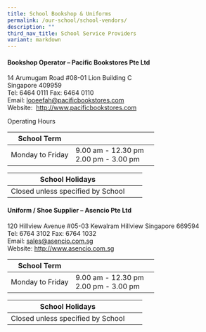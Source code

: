 ```yaml
---
title: School Bookshop & Uniforms
permalink: /our-school/school-vendors/
description: ""
third_nav_title: School Service Providers
variant: markdown
---
```

#### **Bookshop Operator – Pacific Bookstores Pte Ltd**

14 Arumugam Road #08-01 Lion Building C  
Singapore 409959  
Tel: 6464 0111 Fax: 6464 0110  
Email:&nbsp;[looeefah@pacificbookstores.com](mailto:looeefah@pacificbookstores.com)  
Website:&nbsp; <a target="\_blank" href="http://www.pacificbookstores.com">http://www.pacificbookstores.com</a>


Operating Hours  

| School Term |  |  |
| -------- | -------- | -------- |
| Monday to Friday | 9.00 am - 12.30 pm<br> 2.00 pm - 3.00 pm |    |

| School Holidays |  |  |
| -------- | -------- | -------- |
| Closed unless specified by School |  |    |


#### **Uniform / Shoe Supplier – Asencio Pte Ltd**

120 Hillview Avenue #05-03 Kewalram Hillview Singapore 669594  
Tel: 6764 3102 Fax: 6764 1032  
Email:&nbsp;[sales@asencio.com.sg](mailto:sales@asencio.com.sg)  
Website:&nbsp;<a target="\_blank" href="http://www.asencio.com.sg">http://www.asencio.com.sg</a>


| School Term |  |  |
| -------- | -------- | -------- |
| Monday to Friday | 9.00 am - 12.30 pm <br>2.00 pm - 3.00 pm |    |

| School Holidays |  |  |
| -------- | -------- | -------- |
| Closed unless specified by School |  |    |